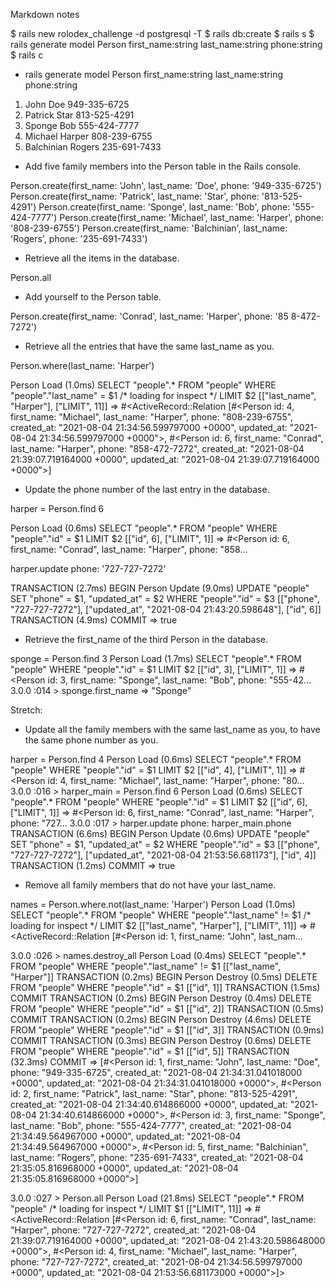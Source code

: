 Markdown notes

$ rails new rolodex_challenge -d postgresql -T
$ rails db:create
$ rails s
$ rails generate model Person first_name:string last_name:string phone:string 
$ rails c

- rails generate model Person first_name:string last_name:string phone:string 

1. John Doe 949-335-6725
2. Patrick Star 813-525-4291
3. Sponge Bob 555-424-7777
4. Michael Harper 808-239-6755
5. Balchinian Rogers 235-691-7433

- Add five family members into the Person table in the Rails console.

Person.create(first_name: 'John', last_name: 'Doe', phone: '949-335-6725')
Person.create(first_name: 'Patrick', last_name: 'Star', phone: '813-525-4291')
Person.create(first_name: 'Sponge', last_name: 'Bob', phone: '555-424-7777')
Person.create(first_name: 'Michael', last_name: 'Harper', phone: '808-239-6755')
Person.create(first_name: 'Balchinian', last_name: 'Rogers', phone: '235-691-7433')

- Retrieve all the items in the database.

Person.all

- Add yourself to the Person table.

Person.create(first_name: 'Conrad', last_name: 'Harper', phone: '85
8-472-7272')

- Retrieve all the entries that have the same last_name as you.

Person.where(last_name: 'Harper')

Person Load (1.0ms)  SELECT "people".* FROM "people" WHERE "people"."last_name" = $1 /* loading for inspect */ LIMIT $2  [["last_name", "Harper"], ["LIMIT", 11]]
 => #<ActiveRecord::Relation [#<Person id: 4, first_name: "Michael", last_name: "Harper", phone: "808-239-6755", created_at: "2021-08-04 21:34:56.599797000 +0000", updated_at: "2021-08-04 21:34:56.599797000 +0000">, #<Person id: 6, first_name: "Conrad", last_name: "Harper", phone: "858-472-7272", created_at: "2021-08-04 21:39:07.719164000 +0000", updated_at: "2021-08-04 21:39:07.719164000 +0000">]

 - Update the phone number of the last entry in the database.

 harper = Person.find 6

 Person Load (0.6ms)  SELECT "people".* FROM "people" WHERE "people"."id" = $1 LIMIT $2  [["id", 6], ["LIMIT", 1]]
 => #<Person id: 6, first_name: "Conrad", last_name: "Harper", phone: "858... 

 harper.update phone: '727-727-7272'

TRANSACTION (2.7ms)  BEGIN
  Person Update (9.0ms)  UPDATE "people" SET "phone" = $1, "updated_at" = $2 WHERE "people"."id" = $3  [["phone", "727-727-7272"], ["updated_at", "2021-08-04 21:43:20.598648"], ["id", 6]]
  TRANSACTION (4.9ms)  COMMIT
 => true 

- Retrieve the first_name of the third Person in the database.

sponge = Person.find 3
  Person Load (1.7ms)  SELECT "people".* FROM "people" WHERE "people"."id" = $1 LIMIT $2  [["id", 3], ["LIMIT", 1]]
 => #<Person id: 3, first_name: "Sponge", last_name: "Bob", phone: "555-42... 
3.0.0 :014 > sponge.first_name
 => "Sponge" 

Stretch:

- Update all the family members with the same last_name as you, to have the same phone number as you.

harper = Person.find 4
  Person Load (0.6ms)  SELECT "people".* FROM "people" WHERE "people"."id" = $1 LIMIT $2  [["id", 4], ["LIMIT", 1]]
 => #<Person id: 4, first_name: "Michael", last_name: "Harper", phone: "80... 
3.0.0 :016 > harper_main = Person.find 6
  Person Load (0.6ms)  SELECT "people".* FROM "people" WHERE "people"."id" = $1 LIMIT $2  [["id", 6], ["LIMIT", 1]]
 => #<Person id: 6, first_name: "Conrad", last_name: "Harper", phone: "727... 
3.0.0 :017 > harper.update phone: harper_main.phone
  TRANSACTION (6.6ms)  BEGIN
  Person Update (0.6ms)  UPDATE "people" SET "phone" = $1, "updated_at" = $2 WHERE "people"."id" = $3  [["phone", "727-727-7272"], ["updated_at", "2021-08-04 21:53:56.681173"], ["id", 4]]
  TRANSACTION (1.2ms)  COMMIT
 => true 

- Remove all family members that do not have your last_name.

names = Person.where.not(last_name: 'Harper')
  Person Load (1.0ms)  SELECT "people".* FROM "people" WHERE "people"."last_name" != $1 /* loading for inspect */ LIMIT $2  [["last_name", "Harper"], ["LIMIT", 11]]
 => #<ActiveRecord::Relation [#<Person id: 1, first_name: "John", last_nam... 

3.0.0 :026 > names.destroy_all
  Person Load (0.4ms)  SELECT "people".* FROM "people" WHERE "people"."last_name" != $1  [["last_name", "Harper"]]
  TRANSACTION (0.2ms)  BEGIN
  Person Destroy (0.5ms)  DELETE FROM "people" WHERE "people"."id" = $1  [["id", 1]]
  TRANSACTION (1.5ms)  COMMIT
  TRANSACTION (0.2ms)  BEGIN
  Person Destroy (0.4ms)  DELETE FROM "people" WHERE "people"."id" = $1  [["id", 2]]
  TRANSACTION (0.5ms)  COMMIT
  TRANSACTION (0.2ms)  BEGIN
  Person Destroy (4.6ms)  DELETE FROM "people" WHERE "people"."id" = $1  [["id", 3]]
  TRANSACTION (0.9ms)  COMMIT
  TRANSACTION (0.3ms)  BEGIN
  Person Destroy (0.6ms)  DELETE FROM "people" WHERE "people"."id" = $1  [["id", 5]]
  TRANSACTION (32.3ms)  COMMIT
 => [#<Person id: 1, first_name: "John", last_name: "Doe", phone: "949-335-6725", created_at: "2021-08-04 21:34:31.041018000 +0000", updated_at: "2021-08-04 21:34:31.041018000 +0000">, #<Person id: 2, first_name: "Patrick", last_name: "Star", phone: "813-525-4291", created_at: "2021-08-04 21:34:40.614866000 +0000", updated_at: "2021-08-04 21:34:40.614866000 +0000">, #<Person id: 3, first_name: "Sponge", last_name: "Bob", phone: "555-424-7777", created_at: "2021-08-04 21:34:49.564967000 +0000", updated_at: "2021-08-04 21:34:49.564967000 +0000">, #<Person id: 5, first_name: "Balchinian", last_name: "Rogers", phone: "235-691-7433", created_at: "2021-08-04 21:35:05.816968000 +0000", updated_at: "2021-08-04 21:35:05.816968000 +0000">] 

3.0.0 :027 > Person.all
  Person Load (21.8ms)  SELECT "people".* FROM "people" /* loading for inspect */ LIMIT $1  [["LIMIT", 11]]
 => #<ActiveRecord::Relation [#<Person id: 6, first_name: "Conrad", last_name: "Harper", phone: "727-727-7272", created_at: "2021-08-04 21:39:07.719164000 +0000", updated_at: "2021-08-04 21:43:20.598648000 +0000">, #<Person id: 4, first_name: "Michael", last_name: "Harper", phone: "727-727-7272", created_at: "2021-08-04 21:34:56.599797000 +0000", updated_at: "2021-08-04 21:53:56.681173000 +0000">]> 
